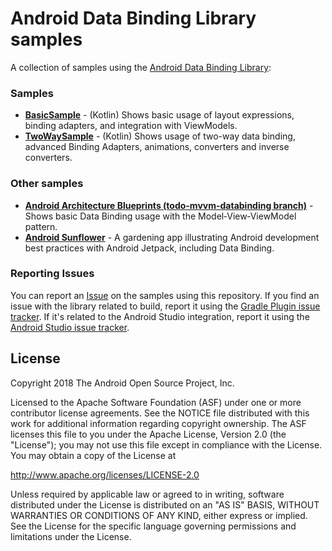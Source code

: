 Android Data Binding Library samples
===================================

A collection of samples using the [Android Data Binding Library](https://developer.android.com/topic/libraries/data-binding/index.html):

### Samples

* **[BasicSample](https://github.com/googlesamples/android-databinding/blob/master/BasicSample)** - (Kotlin) Shows basic usage of layout expressions, binding adapters, and integration with ViewModels.
* **[TwoWaySample](https://github.com/googlesamples/android-databinding/blob/master/TwoWaySample)** - (Kotlin) Shows usage of two-way data binding, advanced Binding Adapters, animations, converters and inverse converters.

### Other samples

* **[Android Architecture Blueprints (todo-mvvm-databinding branch)](https://github.com/googlesamples/android-architecture/tree/todo-mvvm-databinding/)** - Shows basic Data Binding usage with the Model‑View‑ViewModel pattern.
* **[Android Sunflower](https://github.com/googlesamples/android-sunflower)** - A gardening app illustrating Android development best practices with Android Jetpack, including Data Binding.

### Reporting Issues

You can report an [Issue](https://github.com/googlesamples/android-databinding/issues) on the samples using this repository. If you find an issue with the library related to build, report it using the [Gradle Plugin issue tracker](https://b.corp.google.com/issues/new?component=192709&template=842921). If it's related to the Android Studio integration, report it using the [Android Studio issue tracker](https://b.corp.google.com/issues/new?component=192708&template=840533).

License
-------

Copyright 2018 The Android Open Source Project, Inc.

Licensed to the Apache Software Foundation (ASF) under one or more contributor
license agreements.  See the NOTICE file distributed with this work for
additional information regarding copyright ownership.  The ASF licenses this
file to you under the Apache License, Version 2.0 (the "License"); you may not
use this file except in compliance with the License.  You may obtain a copy of
the License at

http://www.apache.org/licenses/LICENSE-2.0

Unless required by applicable law or agreed to in writing, software
distributed under the License is distributed on an "AS IS" BASIS, WITHOUT
WARRANTIES OR CONDITIONS OF ANY KIND, either express or implied.  See the
License for the specific language governing permissions and limitations under
the License.
